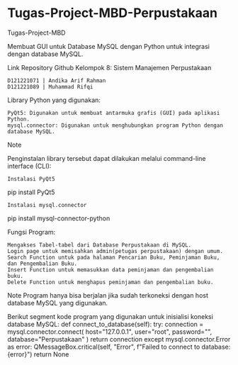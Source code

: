 # Tugas-Project-MBD-Perpustakaan
Tugas-Project-MBD

Membuat GUI untuk Database MySQL dengan Python untuk integrasi dengan database MySQL.

Link Repository Github
Kelompok 8: Sistem Manajemen Perpustakaan

    D121221071 | Andika Arif Rahman
    D121221089 | Muhammad Rifqi

Library Python yang digunakan:

    PyQt5: Digunakan untuk membuat antarmuka grafis (GUI) pada aplikasi Python.
    mysql.connector: Digunakan untuk menghubungkan program Python dengan database MySQL.

Note

Penginstalan library tersebut dapat dilakukan melalui command-line interface (CLI):

    Instalasi PyQt5

pip install PyQt5

    Instalasi mysql.connector

pip install mysql-connector-python

Fungsi Program:

    Mengakses Tabel-tabel dari Database Perpustakaan di MySQL.
    Login page untuk memisahkan admin(petugas perpustakaan) dengan umum.
    Search Function untuk pada halaman Pencarian Buku, Peminjaman Buku, dan Pengembalian Buku.
    Insert Function untuk memasukkan data peminjaman dan pengembalian buku.
    Delete Function untuk menghapus peminjaman dan pengembalian buku.

Note
Program hanya bisa berjalan jika sudah terkoneksi dengan host database MySQL yang digunakan.

Berikut segment kode program yang digunakan untuk inisialisi koneksi database MySQL:
  def connect_to_database(self):
      try:
          connection = mysql.connector.connect(
              host="127.0.0.1",
              user="root",
              password="",
              database="Perpustakaan"
          )
          return connection
      except mysql.connector.Error as error:
          QMessageBox.critical(self, "Error", f"Failed to connect to database: {error}")
          return None
